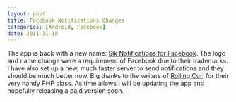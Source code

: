 ```yaml
---
layout: post
title: Facebook Notifications Changes
categories: [Android, Facebook]
date: 2011-11-18
---
```

The app is back with a new name:
[Slk Notifications for Facebook](https://market.android.com/details?id=com.lukekorth.facebookNotifications).
The logo and name change were a requirement of Facebook due to their trademarks. I have also set up a new, much
faster server to send notifications and they should be much better now. Big thanks to the
writers of [Rolling Curl](http://code.google.com/p/rolling-curl/) for their very handy PHP class.
As time allows I will be updating the app and hopefully releasing a paid version soon.
